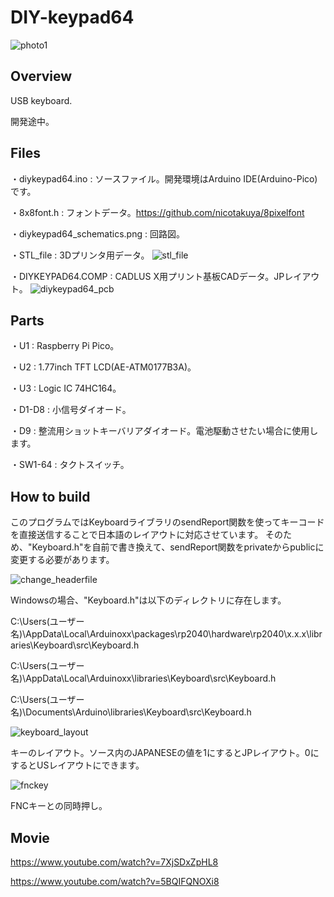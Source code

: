 # DIY-keypad64

![photo1](https://github.com/nicotakuya/diy-keypad64/assets/5597377/28d7063e-c62c-4678-b45f-80d20d4d7d06)

## Overview

USB keyboard.

開発途中。

## Files

・diykeypad64.ino : ソースファイル。開発環境はArduino IDE(Arduino-Pico)です。

・8x8font.h : フォントデータ。https://github.com/nicotakuya/8pixelfont

・diykeypad64_schematics.png : 回路図。

・STL_file : 3Dプリンタ用データ。
![stl_file](https://github.com/nicotakuya/diy-keypad64/assets/5597377/2651c217-1ef1-43aa-9d04-8b4432c38859)

・DIYKEYPAD64.COMP : CADLUS X用プリント基板CADデータ。JPレイアウト。
![diykeypad64_pcb](https://github.com/nicotakuya/diy-keypad64/assets/5597377/92ef58e3-59f5-44e1-a5af-83902d08caf4)

## Parts

・U1 : Raspberry Pi Pico。

・U2 : 1.77inch TFT LCD(AE-ATM0177B3A)。

・U3 : Logic IC 74HC164。

・D1-D8 : 小信号ダイオード。

・D9 : 整流用ショットキーバリアダイオード。電池駆動させたい場合に使用します。

・SW1-64 : タクトスイッチ。

## How to build

このプログラムではKeyboardライブラリのsendReport関数を使ってキーコードを直接送信することで日本語のレイアウトに対応させています。
そのため、"Keyboard.h"を自前で書き換えて、sendReport関数をprivateからpublicに変更する必要があります。

![change_headerfile](https://github.com/nicotakuya/diy-keypad64/assets/5597377/d71338d0-ba68-4275-a02b-77843d085776)

Windowsの場合、"Keyboard.h"は以下のディレクトリに存在します。

C:\Users\(ユーザー名)\AppData\Local\Arduinoxx\packages\rp2040\hardware\rp2040\x.x.x\libraries\Keyboard\src\Keyboard.h

C:\Users\(ユーザー名)\AppData\Local\Arduinoxx\libraries\Keyboard\src\Keyboard.h

C:\Users\(ユーザー名)\Documents\Arduino\libraries\Keyboard\src\Keyboard.h

![keyboard_layout](https://github.com/nicotakuya/diy-keypad64/assets/5597377/69536995-fca8-4afb-ad20-3e140c0677e8)

キーのレイアウト。ソース内のJAPANESEの値を1にするとJPレイアウト。0にするとUSレイアウトにできます。

![fnckey](https://github.com/nicotakuya/diy-keypad64/assets/5597377/2991fd5f-ef88-4608-9bfe-1f955665bec0)

FNCキーとの同時押し。

## Movie

https://www.youtube.com/watch?v=7XjSDxZpHL8

https://www.youtube.com/watch?v=5BQIFQNOXi8
